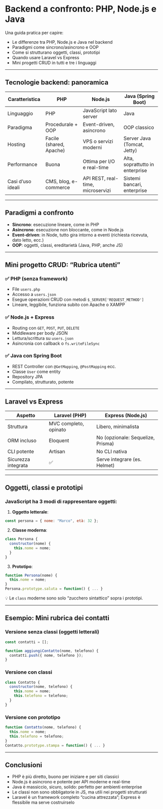 #  Backend a confronto: PHP, Node.js e Java

Una guida pratica per capire:
- Le differenze tra PHP, Node.js e Java nel backend
- Paradigmi come sincrono/asincrono e OOP
- Come si strutturano oggetti, classi, prototipi
- Quando usare Laravel vs Express
- Mini progetti CRUD in tutti e tre i linguaggi

---

##  Tecnologie backend: panoramica

| Caratteristica        | PHP                   | Node.js                        | Java (Spring Boot)              |
|------------------------|------------------------|----------------------------------|----------------------------------|
| Linguaggio             | PHP                    | JavaScript lato server          | Java                             |
| Paradigma              | Procedurale + OOP      | Event-driven, asincrono         | OOP classico                    |
| Hosting                | Facile (shared, Apache)| VPS o servizi moderni           | Server Java (Tomcat, Jetty)     |
| Performance            | Buona                  | Ottima per I/O e real-time      | Alta, soprattutto in enterprise |
| Casi d’uso ideali      | CMS, blog, e-commerce  | API REST, real-time, microservizi | Sistemi bancari, enterprise    |

---

## Paradigmi a confronto

- **Sincrono**: esecuzione lineare, come in PHP
- **Asincrono**: esecuzione non bloccante, come in Node.js
- **Event-driven**: in Node, tutto gira intorno a eventi (richiesta ricevuta, dato letto, ecc.)
- **OOP**: oggetti, classi, ereditarietà (Java, PHP, anche JS)

---

##  Mini progetto CRUD: “Rubrica utenti”

### ✅ PHP (senza framework)
- File `users.php`
- Accesso a `users.json`
- Esegue operazioni CRUD con metodi `$_SERVER['REQUEST_METHOD']`
- Lineare, leggibile, funziona subito con Apache o XAMPP

### ✅ Node.js + Express
- Routing con `GET`, `POST`, `PUT`, `DELETE`
- Middleware per body JSON
- Lettura/scrittura su `users.json`
- Asincronia con callback o `fs.writeFileSync`

### ✅ Java con Spring Boot
- REST Controller con `@GetMapping`, `@PostMapping` ecc.
- Classe `User` come entity
- Repository JPA
- Compilato, strutturato, potente

---

##  Laravel vs Express

| Aspetto              | Laravel (PHP)                        | Express (Node.js)                 |
|----------------------|----------------------------------------|------------------------------------|
| Struttura            | MVC completo, opinato                 | Libero, minimalista               |
| ORM incluso          | Eloquent                             | No (opzionale: Sequelize, Prisma) |
| CLI potente          | Artisan                               | No CLI nativa                     |
| Sicurezza integrata  | ✅                                    | Serve integrare (es. Helmet)      |

---

##  Oggetti, classi e prototipi

### JavaScript ha 3 modi di rappresentare oggetti:

1. **Oggetto letterale**:  
```js
const persona = { nome: "Marco", età: 32 };
```

2. **Classe moderna**:  
```js
class Persona {
  constructor(nome) {
    this.nome = nome;
  }
}
```

3. **Prototipo**:  
```js
function Persona(nome) {
  this.nome = nome;
}
Persona.prototype.saluta = function() { ... }
```

💡 Le `class` moderne sono solo “zucchero sintattico” sopra i prototipi.

---

## Esempio: Mini rubrica dei contatti

### Versione senza classi (oggetti letterali)
```js
const contatti = [];

function aggiungiContatto(nome, telefono) {
  contatti.push({ nome, telefono });
}
```

### Versione con classi
```js
class Contatto {
  constructor(nome, telefono) {
    this.nome = nome;
    this.telefono = telefono;
  }
}
```

### Versione con prototipo
```js
function Contatto(nome, telefono) {
  this.nome = nome;
  this.telefono = telefono;
}
Contatto.prototype.stampa = function() { ... }
```

---

## Conclusioni

- PHP è più diretto, buono per iniziare e per siti classici
- Node.js è asincrono e potente per API moderne e real-time
- Java è massiccio, sicuro, solido: perfetto per ambienti enterprise
- Le classi non sono obbligatorie in JS, ma utili nei progetti strutturati
- Laravel è un framework completo “cucina attrezzata”; Express è flessibile ma serve costruirselo



